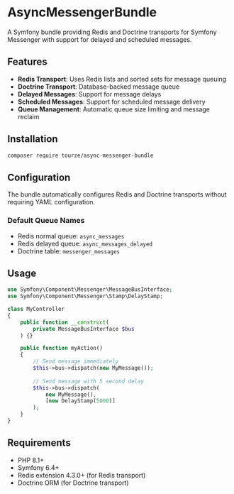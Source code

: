 # AsyncMessengerBundle

A Symfony bundle providing Redis and Doctrine transports for Symfony Messenger with support for delayed and scheduled messages.

## Features

- **Redis Transport**: Uses Redis lists and sorted sets for message queuing
- **Doctrine Transport**: Database-backed message queue
- **Delayed Messages**: Support for message delays
- **Scheduled Messages**: Support for scheduled message delivery
- **Queue Management**: Automatic queue size limiting and message reclaim

## Installation

```bash
composer require tourze/async-messenger-bundle
```

## Configuration

The bundle automatically configures Redis and Doctrine transports without requiring YAML configuration.

### Default Queue Names

- Redis normal queue: `async_messages`
- Redis delayed queue: `async_messages_delayed`
- Doctrine table: `messenger_messages`

## Usage

```php
use Symfony\Component\Messenger\MessageBusInterface;
use Symfony\Component\Messenger\Stamp\DelayStamp;

class MyController
{
    public function __construct(
        private MessageBusInterface $bus
    ) {}

    public function myAction()
    {
        // Send message immediately
        $this->bus->dispatch(new MyMessage());
        
        // Send message with 5 second delay
        $this->bus->dispatch(
            new MyMessage(),
            [new DelayStamp(5000)]
        );
    }
}
```

## Requirements

- PHP 8.1+
- Symfony 6.4+
- Redis extension 4.3.0+ (for Redis transport)
- Doctrine ORM (for Doctrine transport)